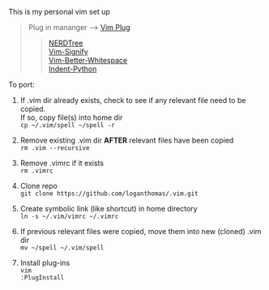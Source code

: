 This is my personal vim set up
> Plug in mananger --> [Vim Plug](https://github.com/junegunn/vim-plug)  
>> [NERDTree](https://github.com/scrooloose/nerdtree)  
>> [Vim-Signify](https://github.com/mhinz/vim-signify)  
>> [Vim-Better-Whitespace](https://github.com/ntpeters/vim-better-whitespace)  
>> [Indent-Python](https://github.com/tsanch3z/indent-python.vim)  

To port:  
1. If .vim dir already exists, check to see if any relevant file need to be copied.  
   If so, copy file(s) into home dir  
   `cp ~/.vim/spell ~/spell -r`  

2. Remove existing .vim dir **AFTER** relevant files have been copied  
    `rm .vim --recursive`

3. Remove .vimrc if it exists  
    `rm .vimrc`  

4. Clone repo  
    `git clone https://github.com/loganthomas/.vim.git`  

5. Create symbolic link (like shortcut) in home directory  
    `ln -s ~/.vim/vimrc ~/.vimrc`  

6. If previous relevant files were copied, move them into new (cloned) .vim dir  
    `mv ~/spell ~/.vim/spell` 

7. Install plug-ins  
    `vim`  
    `:PlugInstall`

